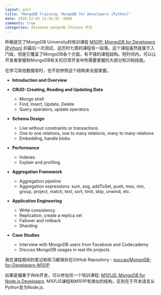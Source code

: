 ```yaml
---
layout: post
title: "MongoDB Training: MongoDB for Developers (Python)"
date: 2016-12-05 13:56:45 -0800
comments: true
categories: database mongodb Chinese 中文
---
```


昨晚提交了MongoDB University的培训课程 [M101P: MongoDB for Developers (Python)](https://university.mongodb.com/courses/M101P/about) 的最后一次测试，这历时七周的课程告一段落。这个课程虽然是属于入门级，但是它覆盖了MongoDB各个方面，有不错的课程结构。短时间内，可以让开发者掌握和MongoDB有关的日常开发中所需要掌握的大部分知识和技能。

在学习其他数据库时，也不妨参照这个结构来全面掌握。

<!--more--> 

* **Introduction and Overview**

* **CRUD: Creating, Reading and Updating Data**
	* Mongo shell
	* Find, Insert, Update, Delete
	* Query operators, update operators

* **Schema Design**
	* Live without constraints or transactions
	* One to one relations, one to many relations, many to many relations
	* Embedding, handle blobs
	
* **Performance**
	* Indexes
	* Explain and profiling

* **Aggregation Framework**
	* Aggregation pipeline
	* Aggregation expressions: sum, avg, addToSet, push, max, min, group,  project, match, text, sort, limit, skip, unwind, etc.

* **Application Engineering**
	* Write consistency
	* Replication, create a replica set
	* Failover and rollback
	* Sharding
	
* **Case Studies**
	* Interview with MongoDB users from Facebook and Codecademy
	* Discuss MongoDB usages in real life projects

我在课程期间的笔记和练习都保存在GitHub Repository - [euccas/MongoDB-for-Developers-M101P](https://github.com/euccas/mongodb-for-developers-M101P)

如果是偏重于Web开发，可以参加另一个培训课程:  [M101JS: MongoDB for Node.js Developers](https://university.mongodb.com/courses/M101JS/about). M101JS课程和M101P有类似的结构，区别在于开发语言从Python变为Node.js.

